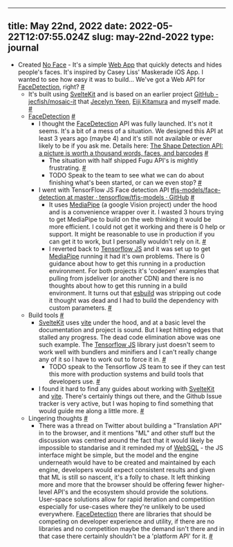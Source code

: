 
---
title: May 22nd, 2022 
date: 2022-05-22T12:07:55.024Z
slug: may-22nd-2022
type: journal
---
* Created [No Face](https://no-face.vercel.app/) - It's a simple [Web App](../entry/web-app) that quickly detects and hides people's faces. It's inspired by Casey Liss' Maskerade iOS App. I wanted to see how easy it was to build... We've got a Web API for [FaceDetection](../entry/facedetection), right? [#](#628a279b-4839-404b-8775-bc70004f25a1)<a name="628a279b-4839-404b-8775-bc70004f25a1"></a>
  * It's built using [SvelteKit](../entry/sveltekit) and is based on an earlier project [GitHub - jecfish/mosaic-it](https://github.com/jecfish/mosaic-it) that [Jecelyn Yeen](../entry/jecelyn-yeen), [Eiji Kitamura](../entry/eiji-kitamura) and myself made. [#](#628b57e3-4123-45df-a036-d7e20279d19a)<a name="628b57e3-4123-45df-a036-d7e20279d19a"></a>
  * [FaceDetection](../entry/facedetection) [#](#628b5bfc-e9ba-4415-b184-c8c255e33b53)<a name="628b5bfc-e9ba-4415-b184-c8c255e33b53"></a>
    * I thought the [FaceDetection](../entry/facedetection) API was fully launched. It's not it seems. It's a bit of a mess of a situation. We designed this API at least 3 years ago (maybe 4) and it's still not available or ever likely to be if you ask me. Details here: [The Shape Detection API: a picture is worth a thousand words, faces, and barcodes](https://web.dev/shape-detection/) [#](#628b56e4-0840-4c5a-95bd-13752c0d05a9)<a name="628b56e4-0840-4c5a-95bd-13752c0d05a9"></a>
      * The situation with half shipped Fugu API's is mightly frustrating. [#](#628b5a21-5b81-4419-b015-760da8e28407)<a name="628b5a21-5b81-4419-b015-760da8e28407"></a>
      * TODO Speak to the team to see what we can do about finishing what's been started, or can we even stop? [#](#628b5a32-cb92-4de1-9552-fad053912678)<a name="628b5a32-cb92-4de1-9552-fad053912678"></a>
    * I went with TensorFlow JS Face detection API [tfjs-models/face-detection at master · tensorflow/tfjs-models · GitHub](https://github.com/tensorflow/tfjs-models/tree/master/face-detection) [#](#628b573c-5185-40a5-8701-630abf2c581c)<a name="628b573c-5185-40a5-8701-630abf2c581c"></a>
      * It uses [MediaPipe](../entry/mediapipe) (a google Vision project) under the hood and is a convenience wrapper over it. I wasted 3 hours trying to get MediaPipe to build on the web thinking it would be more efficient. I could not get it working and there is 0 help or support. It might be reasonable to use in production if you can get it to work, but I personally wouldn't rely on it. [#](#628b5758-86f4-47a5-85cf-90d11d661b7a)<a name="628b5758-86f4-47a5-85cf-90d11d661b7a"></a>
      * I reverted back to [Tensorflow JS](../entry/tensorflow-js) and it was set up to get [MediaPipe](../entry/mediapipe) running it had it's own problems. There is 0 guidance about how to get this running in a production environment. For both projects it's 'codepen' examples that pulling from jsdeliver (or another CDN) and there is no thoughts about how to get this running in a build environment. It turns out that [esbuild](../entry/esbuild) was stripping out code it thought was dead and I had to build the dependency with custom parameters. [#](#628b58b8-8c6d-4623-a8a9-e0778ba9f32e)<a name="628b58b8-8c6d-4623-a8a9-e0778ba9f32e"></a>
  * Build tools [#](#628b5beb-98f7-4209-a805-4b4f39913193)<a name="628b5beb-98f7-4209-a805-4b4f39913193"></a>
    * [SvelteKit](../entry/sveltekit) uses [vite](../entry/vite) under the hood, and at a basic level the documentation and project is sound. But I kept hitting edges that stalled any progress. The dead code elimination above was one such example. The [Tensorflow JS](../entry/tensorflow-js) library just doesn't seem to work well with bundlers and minifiers and I can't really change any of it so I have to work out to force it in. [#](#628b5927-f594-4247-a7b6-547d9102649d)<a name="628b5927-f594-4247-a7b6-547d9102649d"></a>
      * TODO  speak to the Tensorflow JS team to see if they can test this more with production systems and build tools that developers use. [#](#628b59c4-5c10-4166-a053-0f435c90c778)<a name="628b59c4-5c10-4166-a053-0f435c90c778"></a>
    * I found it hard to find any guides about working with [SvelteKit](../entry/sveltekit) and [vite](../entry/vite). There's certainly things out there, and the Github Issue tracker is very active, but I was hoping to find something that would guide me along a little more. [#](#628b5a9b-8b80-42e4-86ba-eaf224e74d84)<a name="628b5a9b-8b80-42e4-86ba-eaf224e74d84"></a>
  * Lingering thoughts [#](#628b5c20-9503-4373-8681-6585086f193b)<a name="628b5c20-9503-4373-8681-6585086f193b"></a>
    * There was a thread on Twitter about building a "Translation API" in to the browser, and it mentions "ML" and other stuff but the discussion was centred around the fact that it would likely be impossible to standarise and it reminded my of [WebSQL](../entry/websql) - the JS interface might be simple, but the model and the engine underneath would have to be created and maintained by each engine, developers would expect consistent results and given that ML is still so nascent, it's a folly to chase. It left thinking more and more that the browser should be offering fewer higher-level API's and the ecosystem should provide the solutions. User-space solutions allow for rapid iteration and competition especially for use-cases where they're unlikely to be used everywhere. [FaceDetection](../entry/facedetection) there are libraries that should be competing on developer experience and utility, if there are no libraries and no competition maybe the demand isn't there and in that case there certainly shouldn't be a 'platform API' for it. [#](#628b5c26-a200-476c-83c8-e34a9a9a7a09)<a name="628b5c26-a200-476c-83c8-e34a9a9a7a09"></a>


